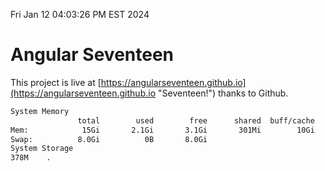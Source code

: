 Fri Jan 12 04:03:26 PM EST 2024

# Angular Seventeen


This project is live at [https://angularseventeen.github.io](https://angularseventeen.github.io "Seventeen!") thanks to Github.

```bash
System Memory
               total        used        free      shared  buff/cache   available
Mem:            15Gi       2.1Gi       3.1Gi       301Mi        10Gi        13Gi
Swap:          8.0Gi          0B       8.0Gi
System Storage
378M	.
```
```bash
